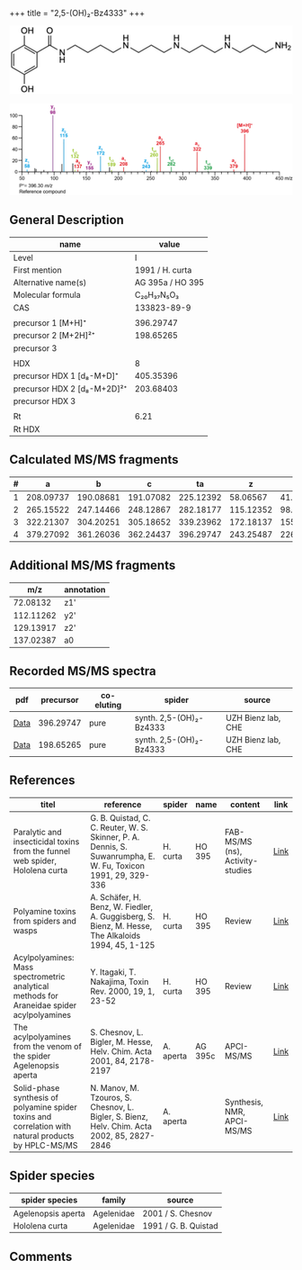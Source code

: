 +++
title = "2,5-(OH)₂-Bz4333"
+++

![](/img/2-5-OH2-Bz4333.png)

![](/img_MSMS/396_2-5-OH2-Bz4333.png)

## General Description

| name                        | value            |
|-----------------------------|------------------|
| Level                       | I                |
| First mention               | 1991 / H. curta  |
| Alternative name(s)         | AG 395a / HO 395 |
| Molecular formula           | C₂₀H₃₇N₅O₃       |
| CAS                         | 133823-89-9      |
|                             |                  |
| precursor 1 [M+H]⁺          | 396.29747        |
| precursor 2 [M+2H]²⁺        | 198.65265        |
| precursor 3                 |                  |
|                             |                  |
| HDX                         | 8                |
| precursor HDX 1 [d₈-M+D]⁺   | 405.35396        |
| precursor HDX 2 [d₈-M+2D]²⁺ | 203.68403        |
| precursor HDX 3             |                  |
|                             |                  |
| Rt                          | 6.21             |
| Rt HDX                      |                  |

## Calculated MS/MS fragments

| # | a         | b         | c         | ta        | z         | y         | tz        |
|---|-----------|-----------|-----------|-----------|-----------|-----------|-----------|
| 1 | 208.09737 | 190.08681 | 191.07082 | 225.12392 | 58.06567  | 41.03912  | 75.09222  |
| 2 | 265.15522 | 247.14466 | 248.12867 | 282.18177 | 115.12352 | 98.09697  | 132.15007 |
| 3 | 322.21307 | 304.20251 | 305.18652 | 339.23962 | 172.18137 | 155.15482 | 189.20792 |
| 4 | 379.27092 | 361.26036 | 362.24437 | 396.29747 | 243.25487 | 226.22832 | 260.28142 |

## Additional MS/MS fragments

| m/z       | annotation |
|-----------|------------|
| 72.08132  | z1'        |
| 112.11262 | y2'        |
| 129.13917 | z2'        |
| 137.02387 | a0         |

## Recorded MS/MS spectra

| pdf                                        | precursor | co-eluting | spider                  | source             |
|--------------------------------------------|-----------|------------|-------------------------|--------------------|
| [Data](/pdf/396_2-5-OH2-Bz4333_6-21.pdf)   | 396.29747 | pure       | synth. 2,5-(OH)₂-Bz4333 | UZH Bienz lab, CHE |
| [Data](/pdf/396_2-5-OH2-Bz4333_6-21_2.pdf) | 198.65265 | pure       | synth. 2,5-(OH)₂-Bz4333 | UZH Bienz lab, CHE |

## References

| titel                                                                                                | reference                                                                                                     | spider    | name    | content                          | link                                                  |
|------------------------------------------------------------------------------------------------------|---------------------------------------------------------------------------------------------------------------|-----------|---------|----------------------------------|-------------------------------------------------------|
| Paralytic and insecticidal toxins from the funnel web spider, Hololena curta                         | G. B. Quistad, C. C. Reuter, W. S. Skinner, P. A. Dennis, S. Suwanrumpha, E. W. Fu, Toxicon 1991, 29, 329-336 | H. curta  | HO 395  | FAB-MS/MS (ns), Activity-studies | [Link](https://doi.org/10.1016/0041-0101(91)90286-Z)  |
| Polyamine toxins from spiders and wasps                                                              | A. Schäfer, H. Benz, W. Fiedler, A. Guggisberg, S. Bienz, M. Hesse, The Alkaloids 1994, 45, 1-125             | H. curta  | HO 395  | Review                           | [Link](https://doi.org/10.1016/S0099-9598(08)60276-X) |
| Acylpolyamines: Mass spectrometric analytical methods for Araneidae spider acylpolyamines            | Y. Itagaki, T. Nakajima, Toxin Rev. 2000, 19, 1, 23-52                                                        | H. curta  | HO 395  | Review                           | [Link](https://doi.org/10.1081/TXR-100100314)         |
| The acylpolyamines from the venom of the spider Agelenopsis aperta                                   | S. Chesnov, L. Bigler, M. Hesse, Helv. Chim. Acta 2001, 84, 2178-2197                                         | A. aperta | AG 395c | APCI-MS/MS                       | [Link](XXX)                                           |
| Solid-phase synthesis of polyamine spider toxins and correlation with natural products by HPLC-MS/MS | N. Manov, M. Tzouros, S. Chesnov, L. Bigler, S. Bienz, Helv. Chim. Acta 2002, 85, 2827-2846                   | A. aperta |         | Synthesis, NMR, APCI-MS/MS       | [Link](https://doi.org/10.1016/j.tet.2003.12.066)     |

## Spider species

| spider species     | family     | source               |
|--------------------|------------|----------------------|
| Agelenopsis aperta | Agelenidae | 2001 / S. Chesnov    |
| Hololena curta     | Agelenidae | 1991 / G. B. Quistad |

## Comments